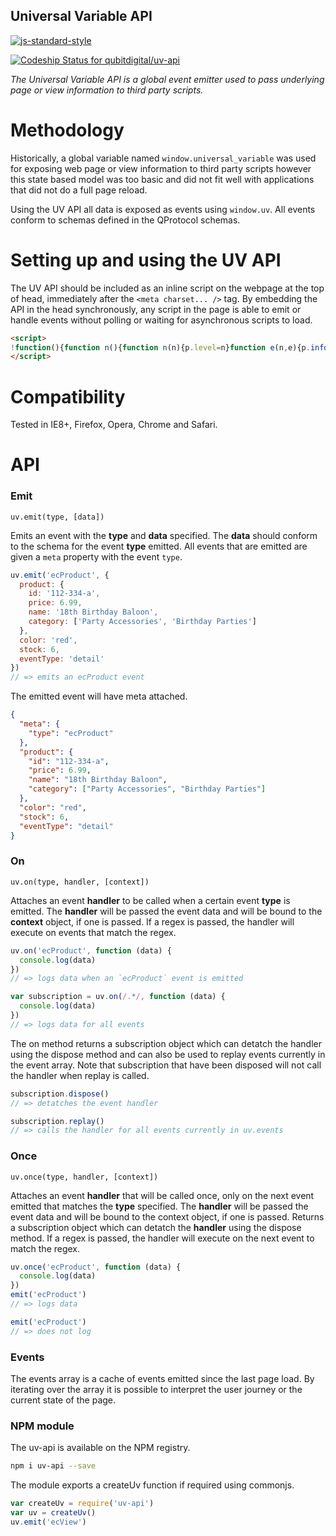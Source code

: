 <!--
  This file was generated by 'make-readme.js', edit README.tmpl.md and run 'make build' instead
-->
Universal Variable API
----------------------

[![js-standard-style](https://cdn.rawgit.com/feross/standard/master/badge.svg)](https://github.com/feross/standard)

[ ![Codeship Status for qubitdigital/uv-api](https://codeship.com/projects/f8884a40-8ad8-0132-dedc-76c1126cf0b3/status?branch=master)](https://codeship.com/projects/60163)


_The Universal Variable API is a global event emitter used to pass underlying page or view information to third party scripts._

Methodology
===========

Historically, a global variable named `window.universal_variable` was used for exposing web page or view information to third party scripts however this state based model was too basic and did not fit well with applications that did not do a full page reload.

Using the UV API all data is exposed as events using `window.uv`. All events conform to schemas defined in the QProtocol schemas.

Setting up and using the UV API
===============================

The UV API should be included as an inline script on the webpage at the top of head, immediately after the `<meta charset... />` tag. By embedding the API in the head synchronously, any script in the page is able to emit or handle events without polling or waiting for asynchronous scripts to load.

```html
<script>
!function(){function n(){function n(n){p.level=n}function e(n,e){p.info(n,"event emitted"),e=c(e||{}),e.meta=e.meta||{},e.meta.type=n,u.push(e),r(),v.listeners=f(v.listeners,function(n){return!n.disposed})}function o(n,e,o){function r(){return p.info("Replaying events"),t(function(){s(v.events,function(t){c.disposed||l(n,t.meta.type)&&e.call(o,t)})}),f}function i(){return p.info("Disposing event handler"),c.disposed=!0,f}p.info("Attaching event handler for",n);var c={type:n,callback:e,disposed:!1,context:o||window};v.listeners.push(c);var f={replay:r,dispose:i};return f}function t(n){p.info("Calling event handlers"),a++;try{n()}catch(n){p.error("UV API Error",n.stack)}a--,r()}function r(){if(0===u.length&&p.info("No more events to process"),u.length>0&&a>0&&p.info("Event will be processed later"),u.length>0&&0===a){p.info("Processing event");var n=u.shift();v.events.push(n),t(function(){s(v.listeners,function(e){if(!e.disposed&&l(e.type,n.meta.type))try{e.callback.call(e.context,n)}catch(n){p.error("Error emitting UV event",n.stack)}})})}}function i(n,e,o){var t=v.on(n,function(){e.apply(o||window,arguments),t.dispose()});return t}function s(n,e){for(var o=n.length,t=0;t<o;t++)e(n[t],t)}function c(n){var e={};for(var o in n)n.hasOwnProperty(o)&&(e[o]=n[o]);return e}function l(n,e){return"string"==typeof n?n===e:n.test(e)}function f(n,e){for(var o=n.length,t=[],r=0;r<o;r++)e(n[r])&&t.push(n[r]);return t}var u=[],a=0,p={info:function(){p.level>n.INFO||console&&console.info&&console.info.apply(console,arguments)},error:function(){p.level>n.ERROR||console&&console.error&&console.error.apply(console,arguments)}};n.ALL=0,n.INFO=1,n.ERROR=2,n.OFF=3,n(n.ERROR);var v={on:o,emit:e,once:i,events:[],listeners:[],logLevel:n};return v}"object"==typeof module&&module.exports?module.exports=n:window&&void 0===window.uv&&(window.uv=n())}();
</script>
```

Compatibility
=============

Tested in IE8+, Firefox, Opera, Chrome and Safari.

API
===

### Emit

`uv.emit(type, [data])`

Emits an event with the __type__ and __data__ specified. The __data__ should conform to the schema for the event __type__ emitted. All events that are emitted are given a `meta` property with the event `type`.

```js
uv.emit('ecProduct', {
  product: {
    id: '112-334-a',
    price: 6.99,
    name: '18th Birthday Baloon',
    category: ['Party Accessories', 'Birthday Parties']
  },
  color: 'red',
  stock: 6,
  eventType: 'detail'
})
// => emits an ecProduct event
```

The emitted event will have meta attached.

```json
{
  "meta": {
    "type": "ecProduct"
  },
  "product": {
    "id": "112-334-a",
    "price": 6.99,
    "name": "18th Birthday Baloon",
    "category": ["Party Accessories", "Birthday Parties"]
  },
  "color": "red",
  "stock": 6,
  "eventType": "detail"
}
```


### On

`uv.on(type, handler, [context])`

Attaches an event __handler__ to be called when a certain event __type__ is emitted. The __handler__ will be passed the event data and will be bound to the __context__ object, if one is passed. If a regex is passed, the handler will execute on events that match the regex.

```js
uv.on('ecProduct', function (data) {
  console.log(data)
})
// => logs data when an `ecProduct` event is emitted

var subscription = uv.on(/.*/, function (data) {
  console.log(data)
})
// => logs data for all events
```

The on method returns a subscription object which can detatch the handler using the dispose method and can also be used to replay events currently in the event array. Note that subscription that have been disposed will not call the handler when replay is called.

```js
subscription.dispose()
// => detatches the event handler

subscription.replay()
// => calls the handler for all events currently in uv.events
```


### Once

`uv.once(type, handler, [context])`

Attaches an event __handler__ that will be called once, only on the next event emitted that matches the __type__ specified. The __handler__ will be passed the event data and will be bound to the context object, if one is passed. Returns a subscription object which can detatch the __handler__ using the dispose method. If a regex is passed, the handler will execute on the next event to match the regex.


```js
uv.once('ecProduct', function (data) {
  console.log(data)
})
emit('ecProduct')
// => logs data

emit('ecProduct')
// => does not log
```

### Events

The events array is a cache of events emitted since the last page load. By iterating over the array it is possible to interpret the user journey or the current state of the page.

### NPM module

The uv-api is available on the NPM registry.

```bash
npm i uv-api --save
```

The module exports a createUv function if required using commonjs.

```js
var createUv = require('uv-api')
var uv = createUv()
uv.emit('ecView')
```
